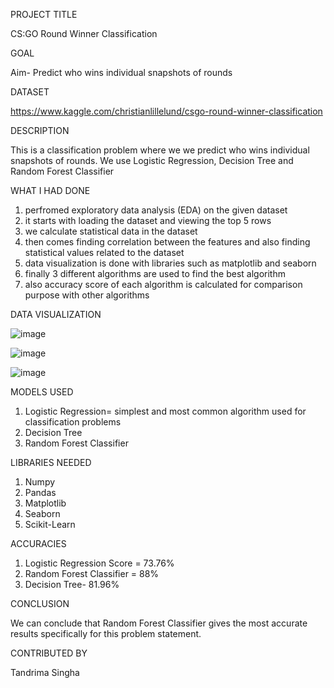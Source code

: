 PROJECT TITLE

CS:GO Round Winner Classification

GOAL

Aim- Predict who wins individual snapshots of rounds

DATASET

https://www.kaggle.com/christianlillelund/csgo-round-winner-classification

DESCRIPTION

This is a classification problem where we we predict who wins individual snapshots of rounds. We use Logistic Regression, Decision Tree and Random Forest Classifier

WHAT I HAD DONE

1. perfromed exploratory data analysis (EDA) on the given dataset
2. it starts with loading the dataset and viewing the top 5 rows
3. we calculate statistical data in the dataset
4. then comes finding correlation between the features and also finding statistical values related to the dataset
5. data visualization is done with libraries such as matplotlib and seaborn
6. finally 3 different algorithms are used to find the best algorithm 
7. also accuracy score of each algorithm is calculated for comparison purpose with other algorithms

 DATA VISUALIZATION

![image](https://user-images.githubusercontent.com/78292851/157266387-e42175ca-d73c-44de-acfa-bea89a24c0c7.png)

![image](https://user-images.githubusercontent.com/78292851/157266436-8e3a1a69-d194-45fb-9d53-53fbf25f9698.png)

![image](https://user-images.githubusercontent.com/78292851/157266484-b75f55c4-c8a3-4cd4-963a-6f298ce07939.png)




MODELS USED

1. Logistic Regression= simplest and most common algorithm used for classification problems
2. Decision Tree
3. Random Forest Classifier


LIBRARIES NEEDED

1. Numpy
2. Pandas
3. Matplotlib
4. Seaborn
5. Scikit-Learn

ACCURACIES

1. Logistic Regression Score = 73.76%
2. Random Forest Classifier = 88%
3. Decision Tree- 81.96%

CONCLUSION

We can conclude that Random Forest Classifier gives the most accurate results specifically for this problem statement.

CONTRIBUTED BY

Tandrima Singha


